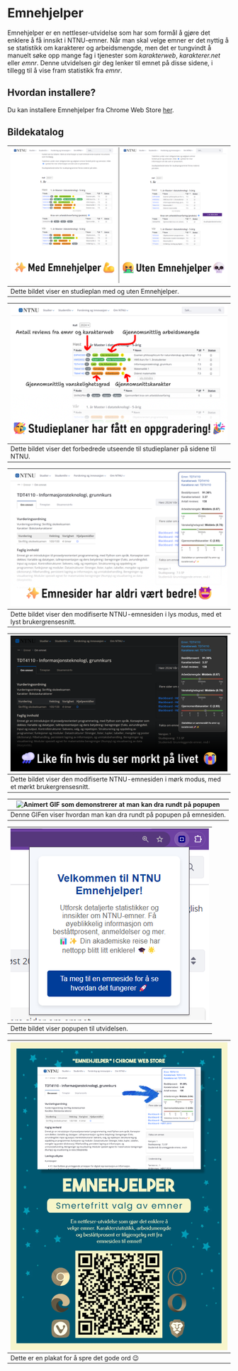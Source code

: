 # Emnehjelper

Emnehjelper er en nettleser-utvidelse som har som formål å gjøre det enklere å få innsikt i NTNU-emner. Når man skal velge emner er det nyttig å se statistikk om karakterer og arbeidsmengde, men det er tungvindt å manuelt søke opp mange fag i tjenester som _karakterweb_, _karakterer.net_ eller _emnr_. Denne utvidelsen gir deg lenker til emnet på disse sidene, i tillegg til å vise fram statistikk fra _emnr_.

## Hvordan installere?

Du kan installere Emnehjelper fra Chrome Web Store [her](https://chromewebstore.google.com/detail/emnehjelper/ocfgbjjagbojipkdhbloaegpigmkgiaf).

## Bildekatalog

| ![Før- og etter bilde av en studieplan](/media/study_plan_comparison_light_lowres.png) |
| -------------------------------------------------------------------------------------- |
| Dette bildet viser en studieplan med og uten Emnehjelper.                              |

| ![Bilde av en oppgradert studieplan](/media/study_plan_light_lowres.png)        |
| ------------------------------------------------------------------------------- |
| Dette bildet viser det forbedrede utseende til studieplaner på sidene til NTNU. |

| ![Bilde av den modifiserte emnesiden i lys modus](/media/course_page_light_lowres.png)        |
| --------------------------------------------------------------------------------------------- |
| Dette bildet viser den modifiserte NTNU-emnesiden i lys modus, med et lyst brukergrensesnitt. |

| ![Bilde av den modifiserte emnesiden i mørk modus](/media/course_page_dark_lowres.png)          |
| ----------------------------------------------------------------------------------------------- |
| Dette bildet viser den modifiserte NTNU-emnesiden i mørk modus, med et mørkt brukergrensesnitt. |

| ![Animert GIF som demonstrerer at man kan dra rundt på popupen](/media/dragging_popup_demo.gif) |
| ----------------------------------------------------------------------------------------------- |
| Denne GIFen viser hvordan man kan dra rundt på popupen på emnesiden.                            |

| ![Bilde av popupen til utvidelsen](/media/demo_img3.png) |
| -------------------------------------------------------- |
| Dette bildet viser popupen til utvidelsen.               |

| ![Plakat for markedsføring av Emnehjelper](/media/poster.png) |
| ------------------------------------------------------------- |
| Dette er en plakat for å spre det gode ord 😉                 |
